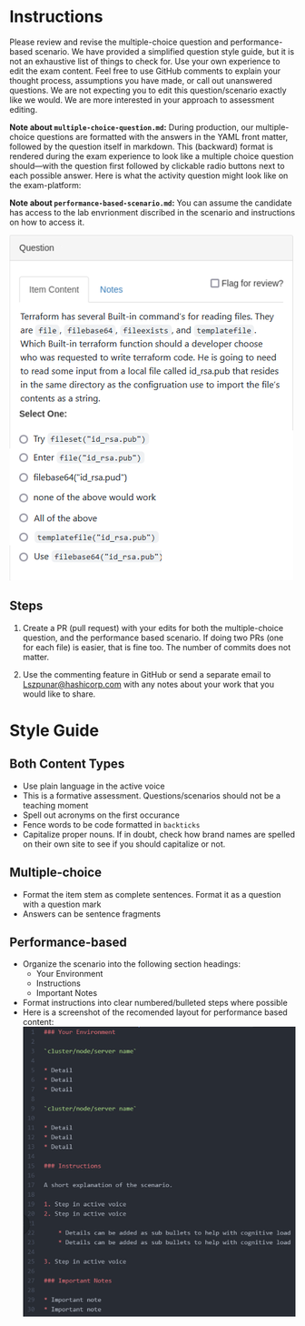 # Instructions
Please review and revise the multiple-choice question and performance-based scenario. We have provided a simplified question style guide, but it is not an exhaustive list of things to check for. Use your own experience to edit the exam content. Feel free to use GitHub comments to explain your thought process, assumptions you have made, or call out unanswered questions. We are not expecting you to edit this question/scenario exactly like we would. We are more interested in your approach to assessment editing.

**Note about `multiple-choice-question.md`:** During production, our multiple-choice questions are formatted with the answers in the YAML front matter, followed by the question itself in markdown. This (backward) format is rendered during the exam experience to look like a multiple choice question should—with the question first followed by clickable radio buttons next to each possible answer. Here is what the activity question might look like on the exam-platform:

**Note about `performance-based-scenario.md`:** You can assume the candidate has access to the lab envrionment discribed in the scenario and instructions on how to access it.

![markdown example of performance based layout](/images/hashicorp-activity-multiple-choice-screenshot.PNG)

## Steps
1. Create a PR (pull request) with your edits for both the multiple-choice question, and the performance based scenario. If doing two PRs (one for each file) is easier, that is fine too. The number of commits does not matter.

2. Use the commenting feature in GitHub or send a separate email to Lszpunar@hashicorp.com with any notes about your work that you would like to share.

# Style Guide

## Both Content Types
- Use plain language in the active voice
- This is a formative assessment. Questions/scenarios should not be a teaching moment
- Spell out acronyms on the first occurance
- Fence words to be code formatted in `backticks`
- Capitalize proper nouns. If in doubt, check how brand names are spelled on their own site to see if you should capitalize or not.

## Multiple-choice
- Format the item stem as complete sentences. Format it as a question with a question mark
- Answers can be sentence fragments

## Performance-based
- Organize the scenario into the following section headings:
    - Your Environment
    - Instructions
    - Important Notes
- Format instructions into clear numbered/bulleted steps where possible
- Here is a screenshot of the recomended layout for performance based content:
![markdown example of performance based layout](/images/hashicorp-activity-performance-based-sample.PNG)
